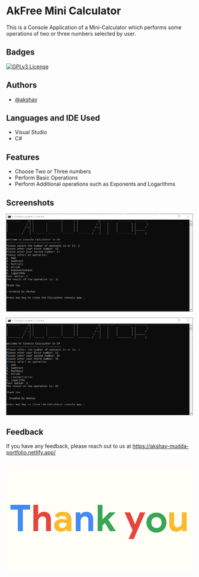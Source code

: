 
# AkFree Mini Calculator

This is a Console Application of a Mini-Calculator which performs some operations of two or three numbers selected by user.


## Badges



[![GPLv3 License](https://img.shields.io/badge/License-GPL%20v3-yellow.svg)](https://opensource.org/licenses/)



## Authors

- [@akshay](https://www.github.com/akshay-mudda)


## Languages and IDE Used
- Visual Studio
- C#
## Features

- Choose Two or Three numbers
- Perform Basic Operations
- Perform Additional operations such as Exponents and Logarithms


## Screenshots

![App Screenshot](https://raw.githubusercontent.com/akshay-mudda/AkFree.MiniCalculator/master/Screenshot%201.png)

![App Screenshot](https://raw.githubusercontent.com/akshay-mudda/AkFree.MiniCalculator/master/Screenshot%202.png)


## Feedback

If you have any feedback, please reach out to us at https://akshay-mudda-portfolio.netlify.app/

## 

![App Screenshot](https://raw.githubusercontent.com/akshay-mudda/AkFree.MiniCalculator/master/Thanku.gif)
